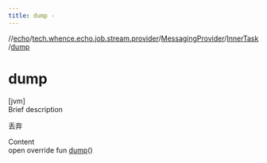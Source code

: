 ```yaml
---
title: dump -
---
```

//[echo](../../../index.md)/[tech.whence.echo.job.stream.provider](../../index.md)/[MessagingProvider](../index.md)/[InnerTask](index.md)/[dump](dump.md)



# dump  
[jvm]  
Brief description  


丢弃

  
Content  
open override fun [dump](dump.md)()  



